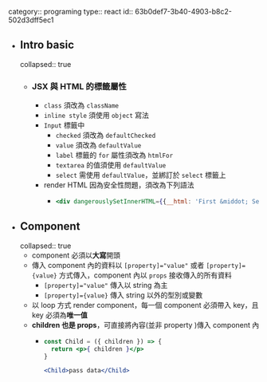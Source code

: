 category:: programing
type:: react
id:: 63b0def7-3b40-4903-b8c2-502d3dff5ec1

- ## Intro basic
  collapsed:: true
	- ### JSX 與 HTML 的標籤屬性
		- `class` 須改為 `className`
		- `inline style` 須使用 `object` 寫法
		- `Input` 標籤中
			- `checked` 須改為 `defaultChecked`
			- `value` 須改為 `defaultValue`
			- `label` 標籤的 `for` 屬性須改為 `htmlFor`
			- `textarea` 的值須使用 `defaultValue`
			- `select` 需使用 `defaultValue`，並綁訂於 `select` 標籤上
		- render HTML 因為安全性問題，須改為下列語法
			- ```jsx
			  <div dangerouslySetInnerHTML={{__html: 'First &middot; Second'}}></div>
			  ```
- ## Component
  collapsed:: true
	- component 必須以**大寫**開頭
	- 傳入 component 內的資料以 `[property]="value"` 或者 `[property]={value}` 方式傳入，component 內以 `props` 接收傳入的所有資料
		- `[property]="value"` 傳入以 string 為主
		- `[property]={value}` 傳入 string 以外的型別或變數
	- 以 loop 方式 render component，每一個 component 必須帶入 key，且 key 必須為**唯一值**
	- **children 也是 props**，可直接將內容(並非 property )傳入 component 內
		- ```jsx
		  const Child = ({ children }) => {
		    return <p>{ children }</p>
		  }
		  
		  <Child>pass data</Child>
		  ```